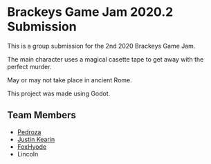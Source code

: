 # Brackeys Game Jam 2020.2 Submission

This is a group submission for the 2nd 2020 Brackeys Game Jam.

The main character uses a magical casette tape to get away with the
perfect murder.

May or may not take place in ancient Rome.

This project was made using Godot.

## Team Members

* [Pedroza](https://pedrozox.itch.io/)
* [Justin Kearin](https://www.justinkearin.com/)
* [FoxHyode](https://soundcloud.com/foxhyode)
* Lincoln
